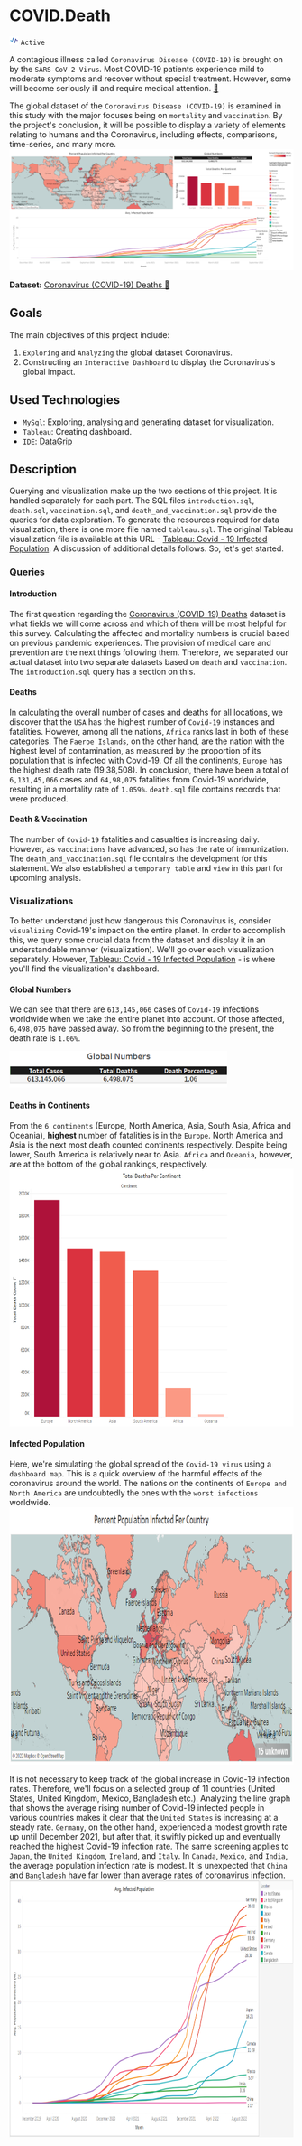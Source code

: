 # COVID.Death

![activity.png](assets/activity.png) `Active`

A contagious illness called `Coronavirus Disease (COVID-19)` is brought on by the `SARS-CoV-2 Virus`.
Most COVID-19 patients experience mild to moderate symptoms and recover without special treatment.
However, some will become seriously ill and require medical attention. [🔗](https://en.wikipedia.org/wiki/COVID-19)

The global dataset of the `Coronavirus Disease (COVID-19)` is examined in this study with the major focuses being on
`mortality` and `vaccination`. By the project's conclusion, it will be possible to display a variety of elements relating
to humans and the Coronavirus, including effects, comparisons, time-series, and many more.
<a href="https://public.tableau.com/app/profile/myte/viz/Covid-19InfectedPopulation/Dashboard1">
![dashboard.png](assets/dashboard.png)
</a>

**Dataset:** [Coronavirus (COVID-19) Deaths 🔗](https://ourworldindata.org/covid-deaths)

## Goals

The main objectives of this project include:

1. `Exploring` and `Analyzing` the global dataset Coronavirus.
2. Constructing an `Interactive Dashboard` to display the Coronavirus's global impact.

## Used Technologies

* `MySql`: Exploring, analysing and generating dataset for visualization.
* `Tableau`: Creating dashboard.
* `IDE`: [DataGrip](https://www.jetbrains.com/datagrip/)

## Description

Querying and visualization make up the two sections of this project. It is handled separately for each part.
The SQL files `introduction.sql`, `death.sql`, `vaccination.sql`, and `death_and_vaccination.sql` provide the queries
for data exploration. To generate the resources required for data visualization, there is one more file named
`tableau.sql`. The original Tableau visualization file is available at this URL - [Tableau: Covid - 19 Infected
Population](https://public.tableau.com/app/profile/myte/viz/Covid-19InfectedPopulation/Dashboard1).
A discussion of additional details follows. So, let's get started.

### Queries

#### Introduction

The first question regarding the [Coronavirus (COVID-19) Deaths](https://ourworldindata.org/covid-deaths) dataset is
what fields we will come across and which of them will be most helpful for this survey. Calculating the affected and
mortality numbers is crucial based on previous pandemic experiences. The provision of medical care and prevention are
the next things following them. Therefore, we separated our actual dataset into two separate datasets based on `death`
and `vaccination`. The `introduction.sql` query has a section on this.

#### Deaths

In calculating the overall number of cases and deaths for all locations, we discover that the `USA` has the highest number
of `Covid-19` instances and fatalities. However, among all the nations, `Africa` ranks last in both of these categories.
The `Faeroe Islands`, on the other hand, are the nation with the highest level of contamination, as measured by the
proportion of its population that is infected with Covid-19. Of all the continents, `Europe` has the highest death
rate (19,38,508). In conclusion, there have been a total of `6,131,45,066` cases and `64,98,075` fatalities from
Covid-19 worldwide, resulting in a mortality rate of `1.059%`. `death.sql` file contains records that were produced.

#### Death & Vaccination

The number of `Covid-19` fatalities and casualties is increasing daily. However, as `vaccinations` have advanced,
so has the rate of immunization. The `death_and_vaccination.sql` file contains the development for this statement.
We also established a `temporary table` and `view` in this part for upcoming analysis.

### Visualizations

To better understand just how dangerous this Coronavirus is, consider `visualizing` Covid-19's impact on the entire planet.
In order to accomplish this, we query some crucial data from the dataset and display it in an understandable manner (visualization).
We'll go over each visualization separately. However, [Tableau: Covid - 19 Infected
Population](https://public.tableau.com/app/profile/myte/viz/Covid-19InfectedPopulation/Dashboard1) -
is where you'll find the visualization's dashboard.

#### Global Numbers
We can see that there are `613,145,066` cases of `Covid-19` infections worldwide when we take the entire planet into account. 
Of those affected, `6,498,075` have passed away. So from the beginning to the present, the death rate is `1.06%`.

<img height="65em" src="assets/global_numbers.png" alt="">

#### Deaths in Continents
From the `6 continents` (Europe, North America, Asia, South Asia, Africa and Oceania), **highest** number of fatalities is in the `Europe`. 
North America and Asia is the next most death counted continents respectively. Despite being lower, South America is 
relatively near to Asia. `Africa` and `Oceania`, however, are at the bottom of the global rankings, respectively.  
<img height="456em" src="assets/death_continent.png" alt="">

#### Infected Population
Here, we're simulating the global spread of the `Covid-19 virus` using a `dashboard map`. This is a quick overview of the 
harmful effects of the coronavirus around the world. The nations on the continents of `Europe and North America` are 
undoubtedly the ones with the `worst infections` worldwide.
<img height="456em" src="assets/infected_per_country.png" alt="">

It is not necessary to keep track of the global increase in Covid-19 infection rates. Therefore, we'll focus on a 
selected group of 11 countries (United States, United Kingdom, Mexico, Bangladesh etc.). Analyzing the line graph that 
shows the average rising number of Covid-19 infected people in various countries makes it clear that the `United States` 
is increasing at a steady rate. `Germany`, on the other hand, experienced a modest growth rate up until December 2021, 
but after that, it swiftly picked up and eventually reached the highest Covid-19 infection rate. The same screening 
applies to `Japan`, the `United Kingdom`, `Ireland`, and `Italy`. In `Canada`, `Mexico`, and `India`, the average population infection 
rate is modest. It is unexpected that `China` and `Bangladesh` have far lower than average rates of coronavirus infection.
<img height="456em" src="assets/avg_infected_population.png" alt="">

